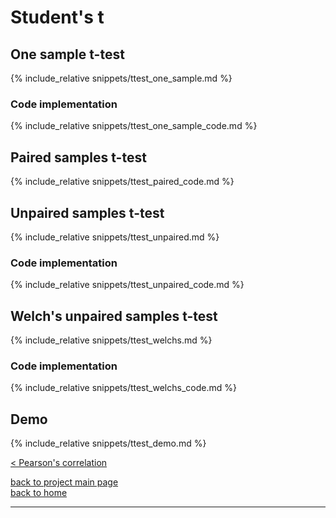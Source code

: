 # Student's t
## One sample t-test
{% include_relative snippets/ttest_one_sample.md %}

### Code implementation
{% include_relative snippets/ttest_one_sample_code.md %}

## Paired samples t-test
{% include_relative snippets/ttest_paired_code.md %}

## Unpaired samples t-test
{% include_relative snippets/ttest_unpaired.md %}

### Code implementation
{% include_relative snippets/ttest_unpaired_code.md %}

## Welch's unpaired samples t-test
{% include_relative snippets/ttest_welchs.md %}

### Code implementation
{% include_relative snippets/ttest_welchs_code.md %}

## Demo
{% include_relative snippets/ttest_demo.md %}


[< Pearson's correlation](./correlation.md)

[back to project main page](./stats_from_scratch.md)\
[back to home](../index.md)

---
<script src="https://utteranc.es/client.js"
        repo="Matt-A-Bennett/Matt-A-Bennett.github.io"
        issue-term="https://matt-a-bennett.github.io/stats_from_scratch/ttests.html"
        theme="github-light"
        crossorigin="anonymous"
        async>
</script>

